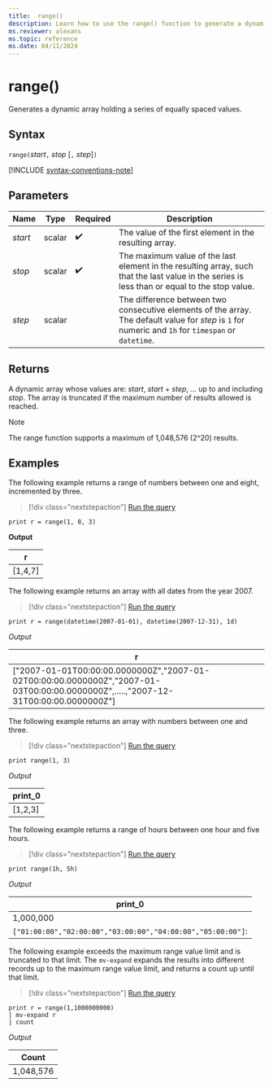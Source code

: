 ```yaml
---
title:  range()
description: Learn how to use the range() function to generate a dynamic array holding a series of equally spaced values.
ms.reviewer: alexans
ms.topic: reference
ms.date: 04/11/2024
---
```

# range()

Generates a dynamic array holding a series of equally spaced values.

## Syntax

`range(`*start*`,` *stop* [`,` *step*]`)`

[!INCLUDE [syntax-conventions-note](../../includes/syntax-conventions-note.md)]

## Parameters

|Name|Type|Required|Description|
|--|--|--|--|
|*start*|scalar| :heavy_check_mark:| The value of the first element in the resulting array. |
|*stop*|scalar| :heavy_check_mark:| The maximum value of the last element in the resulting array, such that the last value in the series is less than or equal to the stop value. |
|*step*|scalar||The difference between two consecutive elements of the array. The default value for *step* is `1` for numeric and `1h` for `timespan` or `datetime`.|

## Returns

A dynamic array whose values are: *start*, *start* + *step*, ... up to and including *stop*. The array is truncated if the maximum number of results allowed is reached.  

> [!NOTE]
> The range function supports a maximum of 1,048,576 (2^20) results.

## Examples

The following example returns a range of numbers between one and eight, incremented by three. <!--The following example returns `[1, 4, 7]`: -->

> [!div class="nextstepaction"]
> <a href="https://dataexplorer.azure.com/clusters/help/databases/Samples?query=H4sIAAAAAAAAAysoyswrUShSsFUoSsxLT9Uw1FGw0FEw1gQAs67sWxgAAAA%3D" target="_blank">Run the query</a>

```kusto
print r = range(1, 8, 3)
```

**Output**

|r  |
|---------|
| [1,4,7] |

The following example returns an array with all dates from the year 2007.

> [!div class="nextstepaction"]
> <a href="https://dataexplorer.azure.com/clusters/help/databases/Samples?query=H4sIAAAAAAAAAysoyswrUShSsFUoSsxLT9VISSxJLcnMTdUwMjAw1zUwBCJNHQVUUUMjXWOQqGGKJgDOx0s4PwAAAA%3D%3D" target="_blank">Run the query</a>

```kusto
print r = range(datetime(2007-01-01), datetime(2007-12-31), 1d)
```

*Output*

|r|
|---|
|["2007-01-01T00:00:00.0000000Z","2007-01-02T00:00:00.0000000Z","2007-01-03T00:00:00.0000000Z",.....,"2007-12-31T00:00:00.0000000Z"]|

The following example returns an array with numbers between one and three.

> [!div class="nextstepaction"]
> <a href="https://dataexplorer.azure.com/clusters/help/databases/Samples?query=H4sIAAAAAAAAAysoyswrUShKzEtP1TDUUTDWBACGRU%2F4EQAAAA%3D%3D" target="_blank">Run the query</a>

```kusto
print range(1, 3)
```
<!-- as is this wont work because it doesnt have a step so i added a step
```kusto
range(1, 3)
```-->

*Output*

|print_0|
|---|
|[1,2,3]|

The following example returns a range of hours between one hour and five hours.

> [!div class="nextstepaction"]
> <a href="https://dataexplorer.azure.com/clusters/help/databases/Samples?query=H4sIAAAAAAAAAysoyswrUShKzEtP1TDM0FEwzdAEAL8eicMTAAAA" target="_blank">Run the query</a>

```kusto
print range(1h, 5h)
```

*Output*

|print_0|
|---|
|1,000,000|
|`["01:00:00","02:00:00","03:00:00","04:00:00","05:00:00"]`:|

The following example exceeds the maximum range value limit and is truncated to that limit. The `mv-expand` expands the results into different records up to the maximum range value limit, and returns a count up until that limit.

> [!div class="nextstepaction"]
> <a href="https://dataexplorer.azure.com/clusters/help/databases/Samples?query=H4sIAAAAAAAAAysoyswrUShSsFUoSsxLT9Uw1DE0gAFNBV6uGoXcMt3UioLEvBSgKhA%2FOb80rwQAsKWN4TcAAAA%3D
" target="_blank">Run the query</a>

```kusto
print r = range(1,1000000000) 
| mv-expand r 
| count
```

*Output*

|Count|
|---|
|1,048,576|
